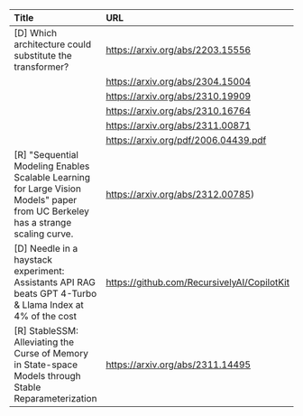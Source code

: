 | Title                                                                                                                           | URL                                         |   Score | Date                |
|:--------------------------------------------------------------------------------------------------------------------------------|:--------------------------------------------|--------:|:--------------------|
| [D] Which architecture could substitute the transformer?                                                                        | https://arxiv.org/abs/2203.15556            |     154 | 2023-12-04 17:44:29 |
|                                                                                                                                 | https://arxiv.org/abs/2304.15004            |         |                     |
|                                                                                                                                 | https://arxiv.org/abs/2310.19909            |         |                     |
|                                                                                                                                 | https://arxiv.org/abs/2310.16764            |         |                     |
|                                                                                                                                 | https://arxiv.org/abs/2311.00871            |         |                     |
|                                                                                                                                 | https://arxiv.org/pdf/2006.04439.pdf        |         |                     |
| [R] "Sequential Modeling Enables Scalable Learning for Large Vision Models" paper from UC Berkeley has a strange scaling curve. | https://arxiv.org/abs/2312.00785)           |      99 | 2023-12-05 14:37:08 |
| [D] Needle in a haystack experiment: Assistants API RAG beats GPT 4-Turbo &amp; Llama Index at 4% of the cost                   | https://github.com/RecursivelyAI/CopilotKit |      94 | 2023-12-05 18:38:26 |
| [R] StableSSM: Alleviating the Curse of Memory in State-space Models through Stable Reparameterization                          | https://arxiv.org/abs/2311.14495            |      26 | 2023-12-05 09:56:10 |